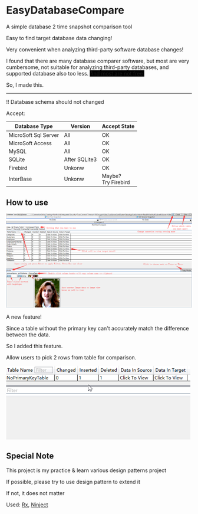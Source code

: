 # EasyDatabaseCompare
A simple database 2 time snapshot comparison tool

Easy to find target database data changing!

Very convenient when analyzing third-party software database changes!

I found that there are many database comparer software, but most are very cumbersome, not suitable for analyzing third-party databases, and supported database also too less. <span style="background-color:#000">And most are not free.<span/>

So, I made this.

-------------------
!! Database schema should not changed

Accept:

|Database Type|Version|Accept State|
|-|-|-|
|MicroSoft Sql Server|All|OK|
|MicroSoft Access|All|OK|
|MySQL|All|OK|
|SQLite|After SQLite3|OK|
|Firebird|Unkonw|OK|
|InterBase|Unkonw|Maybe? <br /> Try Firebird|

How to use
-----------------------
![](https://github.com/Flithor/EasyDatabaseCompare/blob/NewFramework/img.png)

A new feature!

Since a table without the primary key can't accurately match the difference between the data.

So I added this feature.

Allow users to pick 2 rows from table for comparison.

![](https://github.com/Flithor/EasyDatabaseCompare/blob/NewFramework/rowcompare.gif)

Special Note
------------------------
This project is my practice & learn various design patterns project

If possible, please try to use design pattern to extend it

If not, it does not matter

Used: [Rx](https://github.com/dotnet/reactive), [Ninject](https://github.com/ninject/Ninject)
